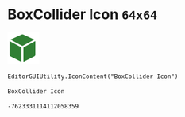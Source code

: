 # BoxCollider Icon `64x64`
<img src="/img/BoxCollider%20Icon.png" width=64 height=64>

``` CSharp
EditorGUIUtility.IconContent("BoxCollider Icon")
```
```
BoxCollider Icon
```
```
-7623331114112058359
```
